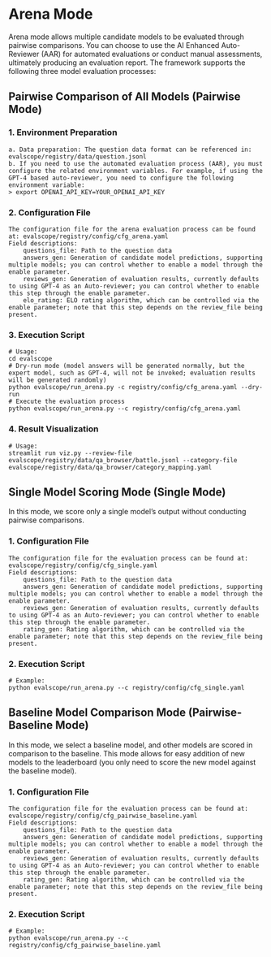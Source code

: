 # Arena Mode

Arena mode allows multiple candidate models to be evaluated through pairwise comparisons. You can choose to use the AI Enhanced Auto-Reviewer (AAR) for automated evaluations or conduct manual assessments, ultimately producing an evaluation report. The framework supports the following three model evaluation processes:

## Pairwise Comparison of All Models (Pairwise Mode)

### 1. Environment Preparation
```text
a. Data preparation: The question data format can be referenced in: evalscope/registry/data/question.jsonl
b. If you need to use the automated evaluation process (AAR), you must configure the related environment variables. For example, if using the GPT-4 based auto-reviewer, you need to configure the following environment variable:
> export OPENAI_API_KEY=YOUR_OPENAI_API_KEY
```

### 2. Configuration File
```text
The configuration file for the arena evaluation process can be found at: evalscope/registry/config/cfg_arena.yaml
Field descriptions:
    questions_file: Path to the question data
    answers_gen: Generation of candidate model predictions, supporting multiple models; you can control whether to enable a model through the enable parameter.
    reviews_gen: Generation of evaluation results, currently defaults to using GPT-4 as an Auto-reviewer; you can control whether to enable this step through the enable parameter.
    elo_rating: ELO rating algorithm, which can be controlled via the enable parameter; note that this step depends on the review_file being present.
```

### 3. Execution Script
```shell
# Usage:
cd evalscope
# Dry-run mode (model answers will be generated normally, but the expert model, such as GPT-4, will not be invoked; evaluation results will be generated randomly)
python evalscope/run_arena.py -c registry/config/cfg_arena.yaml --dry-run
# Execute the evaluation process
python evalscope/run_arena.py --c registry/config/cfg_arena.yaml
```

### 4. Result Visualization
```shell
# Usage:
streamlit run viz.py --review-file evalscope/registry/data/qa_browser/battle.jsonl --category-file evalscope/registry/data/qa_browser/category_mapping.yaml
```

## Single Model Scoring Mode (Single Mode)

In this mode, we score only a single model’s output without conducting pairwise comparisons.

### 1. Configuration File
```text
The configuration file for the evaluation process can be found at: evalscope/registry/config/cfg_single.yaml
Field descriptions:
    questions_file: Path to the question data
    answers_gen: Generation of candidate model predictions, supporting multiple models; you can control whether to enable a model through the enable parameter.
    reviews_gen: Generation of evaluation results, currently defaults to using GPT-4 as an Auto-reviewer; you can control whether to enable this step through the enable parameter.
    rating_gen: Rating algorithm, which can be controlled via the enable parameter; note that this step depends on the review_file being present.
```

### 2. Execution Script
```shell
# Example:
python evalscope/run_arena.py --c registry/config/cfg_single.yaml
```

## Baseline Model Comparison Mode (Pairwise-Baseline Mode)

In this mode, we select a baseline model, and other models are scored in comparison to the baseline. This mode allows for easy addition of new models to the leaderboard (you only need to score the new model against the baseline model).

### 1. Configuration File
```text
The configuration file for the evaluation process can be found at: evalscope/registry/config/cfg_pairwise_baseline.yaml
Field descriptions:
    questions_file: Path to the question data
    answers_gen: Generation of candidate model predictions, supporting multiple models; you can control whether to enable a model through the enable parameter.
    reviews_gen: Generation of evaluation results, currently defaults to using GPT-4 as an Auto-reviewer; you can control whether to enable this step through the enable parameter.
    rating_gen: Rating algorithm, which can be controlled via the enable parameter; note that this step depends on the review_file being present.
```

### 2. Execution Script
```shell
# Example:
python evalscope/run_arena.py --c registry/config/cfg_pairwise_baseline.yaml
```
